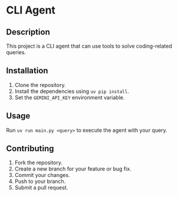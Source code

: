 # CLI Agent

## Description
This project is a CLI agent that can use tools to solve coding-related queries.

## Installation

1.  Clone the repository.
2.  Install the dependencies using `uv pip install`.
3.  Set the `GEMINI_API_KEY` environment variable.

## Usage

Run `uv run main.py <query>` to execute the agent with your query.

## Contributing

1.  Fork the repository.
2.  Create a new branch for your feature or bug fix.
3.  Commit your changes.
4.  Push to your branch.
5.  Submit a pull request.

